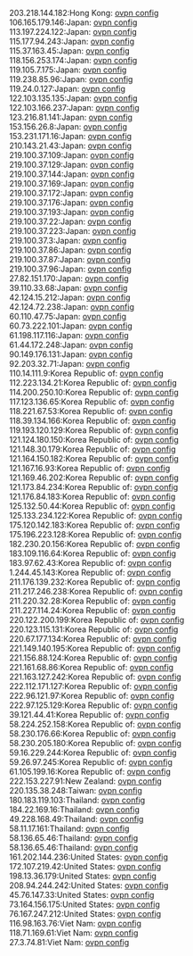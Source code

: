 203.218.144.182:Hong Kong: [ovpn config](vpn/203_218_144_182.ovpn)  
106.165.179.146:Japan: [ovpn config](vpn/106_165_179_146.ovpn)  
113.197.224.122:Japan: [ovpn config](vpn/113_197_224_122.ovpn)  
115.177.94.243:Japan: [ovpn config](vpn/115_177_94_243.ovpn)  
115.37.163.45:Japan: [ovpn config](vpn/115_37_163_45.ovpn)  
118.156.253.174:Japan: [ovpn config](vpn/118_156_253_174.ovpn)  
119.105.7.175:Japan: [ovpn config](vpn/119_105_7_175.ovpn)  
119.238.85.96:Japan: [ovpn config](vpn/119_238_85_96.ovpn)  
119.24.0.127:Japan: [ovpn config](vpn/119_24_0_127.ovpn)  
122.103.135.135:Japan: [ovpn config](vpn/122_103_135_135.ovpn)  
122.103.166.237:Japan: [ovpn config](vpn/122_103_166_237.ovpn)  
123.216.81.141:Japan: [ovpn config](vpn/123_216_81_141.ovpn)  
153.156.26.8:Japan: [ovpn config](vpn/153_156_26_8.ovpn)  
153.231.171.16:Japan: [ovpn config](vpn/153_231_171_16.ovpn)  
210.143.21.43:Japan: [ovpn config](vpn/210_143_21_43.ovpn)  
219.100.37.109:Japan: [ovpn config](vpn/219_100_37_109.ovpn)  
219.100.37.129:Japan: [ovpn config](vpn/219_100_37_129.ovpn)  
219.100.37.144:Japan: [ovpn config](vpn/219_100_37_144.ovpn)  
219.100.37.169:Japan: [ovpn config](vpn/219_100_37_169.ovpn)  
219.100.37.172:Japan: [ovpn config](vpn/219_100_37_172.ovpn)  
219.100.37.176:Japan: [ovpn config](vpn/219_100_37_176.ovpn)  
219.100.37.193:Japan: [ovpn config](vpn/219_100_37_193.ovpn)  
219.100.37.22:Japan: [ovpn config](vpn/219_100_37_22.ovpn)  
219.100.37.223:Japan: [ovpn config](vpn/219_100_37_223.ovpn)  
219.100.37.3:Japan: [ovpn config](vpn/219_100_37_3.ovpn)  
219.100.37.86:Japan: [ovpn config](vpn/219_100_37_86.ovpn)  
219.100.37.87:Japan: [ovpn config](vpn/219_100_37_87.ovpn)  
219.100.37.96:Japan: [ovpn config](vpn/219_100_37_96.ovpn)  
27.82.151.170:Japan: [ovpn config](vpn/27_82_151_170.ovpn)  
39.110.33.68:Japan: [ovpn config](vpn/39_110_33_68.ovpn)  
42.124.15.212:Japan: [ovpn config](vpn/42_124_15_212.ovpn)  
42.124.72.238:Japan: [ovpn config](vpn/42_124_72_238.ovpn)  
60.110.47.75:Japan: [ovpn config](vpn/60_110_47_75.ovpn)  
60.73.222.101:Japan: [ovpn config](vpn/60_73_222_101.ovpn)  
61.198.117.116:Japan: [ovpn config](vpn/61_198_117_116.ovpn)  
61.44.172.248:Japan: [ovpn config](vpn/61_44_172_248.ovpn)  
90.149.176.131:Japan: [ovpn config](vpn/90_149_176_131.ovpn)  
92.203.32.71:Japan: [ovpn config](vpn/92_203_32_71.ovpn)  
110.14.111.9:Korea Republic of: [ovpn config](vpn/110_14_111_9.ovpn)  
112.223.134.21:Korea Republic of: [ovpn config](vpn/112_223_134_21.ovpn)  
114.200.250.10:Korea Republic of: [ovpn config](vpn/114_200_250_10.ovpn)  
117.123.136.65:Korea Republic of: [ovpn config](vpn/117_123_136_65.ovpn)  
118.221.67.53:Korea Republic of: [ovpn config](vpn/118_221_67_53.ovpn)  
118.39.134.166:Korea Republic of: [ovpn config](vpn/118_39_134_166.ovpn)  
119.193.120.129:Korea Republic of: [ovpn config](vpn/119_193_120_129.ovpn)  
121.124.180.150:Korea Republic of: [ovpn config](vpn/121_124_180_150.ovpn)  
121.148.30.179:Korea Republic of: [ovpn config](vpn/121_148_30_179.ovpn)  
121.164.150.182:Korea Republic of: [ovpn config](vpn/121_164_150_182.ovpn)  
121.167.16.93:Korea Republic of: [ovpn config](vpn/121_167_16_93.ovpn)  
121.169.46.202:Korea Republic of: [ovpn config](vpn/121_169_46_202.ovpn)  
121.173.84.234:Korea Republic of: [ovpn config](vpn/121_173_84_234.ovpn)  
121.176.84.183:Korea Republic of: [ovpn config](vpn/121_176_84_183.ovpn)  
125.132.50.44:Korea Republic of: [ovpn config](vpn/125_132_50_44.ovpn)  
125.133.234.122:Korea Republic of: [ovpn config](vpn/125_133_234_122.ovpn)  
175.120.142.183:Korea Republic of: [ovpn config](vpn/175_120_142_183.ovpn)  
175.196.223.128:Korea Republic of: [ovpn config](vpn/175_196_223_128.ovpn)  
182.230.20.156:Korea Republic of: [ovpn config](vpn/182_230_20_156.ovpn)  
183.109.116.64:Korea Republic of: [ovpn config](vpn/183_109_116_64.ovpn)  
183.97.62.43:Korea Republic of: [ovpn config](vpn/183_97_62_43.ovpn)  
1.244.45.143:Korea Republic of: [ovpn config](vpn/1_244_45_143.ovpn)  
211.176.139.232:Korea Republic of: [ovpn config](vpn/211_176_139_232.ovpn)  
211.217.246.238:Korea Republic of: [ovpn config](vpn/211_217_246_238.ovpn)  
211.220.32.28:Korea Republic of: [ovpn config](vpn/211_220_32_28.ovpn)  
211.227.114.24:Korea Republic of: [ovpn config](vpn/211_227_114_24.ovpn)  
220.122.200.199:Korea Republic of: [ovpn config](vpn/220_122_200_199.ovpn)  
220.123.115.131:Korea Republic of: [ovpn config](vpn/220_123_115_131.ovpn)  
220.67.177.134:Korea Republic of: [ovpn config](vpn/220_67_177_134.ovpn)  
221.149.140.195:Korea Republic of: [ovpn config](vpn/221_149_140_195.ovpn)  
221.156.88.124:Korea Republic of: [ovpn config](vpn/221_156_88_124.ovpn)  
221.161.68.86:Korea Republic of: [ovpn config](vpn/221_161_68_86.ovpn)  
221.163.127.242:Korea Republic of: [ovpn config](vpn/221_163_127_242.ovpn)  
222.112.171.127:Korea Republic of: [ovpn config](vpn/222_112_171_127.ovpn)  
222.96.121.97:Korea Republic of: [ovpn config](vpn/222_96_121_97.ovpn)  
222.97.125.129:Korea Republic of: [ovpn config](vpn/222_97_125_129.ovpn)  
39.121.44.41:Korea Republic of: [ovpn config](vpn/39_121_44_41.ovpn)  
58.224.252.158:Korea Republic of: [ovpn config](vpn/58_224_252_158.ovpn)  
58.230.176.66:Korea Republic of: [ovpn config](vpn/58_230_176_66.ovpn)  
58.230.205.180:Korea Republic of: [ovpn config](vpn/58_230_205_180.ovpn)  
59.16.229.244:Korea Republic of: [ovpn config](vpn/59_16_229_244.ovpn)  
59.26.97.245:Korea Republic of: [ovpn config](vpn/59_26_97_245.ovpn)  
61.105.199.16:Korea Republic of: [ovpn config](vpn/61_105_199_16.ovpn)  
222.153.227.91:New Zealand: [ovpn config](vpn/222_153_227_91.ovpn)  
220.135.38.248:Taiwan: [ovpn config](vpn/220_135_38_248.ovpn)  
180.183.119.103:Thailand: [ovpn config](vpn/180_183_119_103.ovpn)  
184.22.169.16:Thailand: [ovpn config](vpn/184_22_169_16.ovpn)  
49.228.168.49:Thailand: [ovpn config](vpn/49_228_168_49.ovpn)  
58.11.17.161:Thailand: [ovpn config](vpn/58_11_17_161.ovpn)  
58.136.65.46:Thailand: [ovpn config](vpn/58_136_65_46.ovpn)  
58.136.65.46:Thailand: [ovpn config](vpn/58_136_65_46.ovpn)  
161.202.144.236:United States: [ovpn config](vpn/161_202_144_236.ovpn)  
172.107.219.42:United States: [ovpn config](vpn/172_107_219_42.ovpn)  
198.13.36.179:United States: [ovpn config](vpn/198_13_36_179.ovpn)  
208.94.244.242:United States: [ovpn config](vpn/208_94_244_242.ovpn)  
45.76.147.33:United States: [ovpn config](vpn/45_76_147_33.ovpn)  
73.164.156.175:United States: [ovpn config](vpn/73_164_156_175.ovpn)  
76.167.247.212:United States: [ovpn config](vpn/76_167_247_212.ovpn)  
116.98.163.76:Viet Nam: [ovpn config](vpn/116_98_163_76.ovpn)  
118.71.169.61:Viet Nam: [ovpn config](vpn/118_71_169_61.ovpn)  
27.3.74.81:Viet Nam: [ovpn config](vpn/27_3_74_81.ovpn)  
